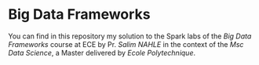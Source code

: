 # Big Data Frameworks

You can find in this repository my solution to the Spark labs of the *Big Data Frameworks* course at ECE by Pr. *Salim NAHLE* in the context of the *Msc Data Science*, a Master delivered by *Ecole Polytechnique*.
